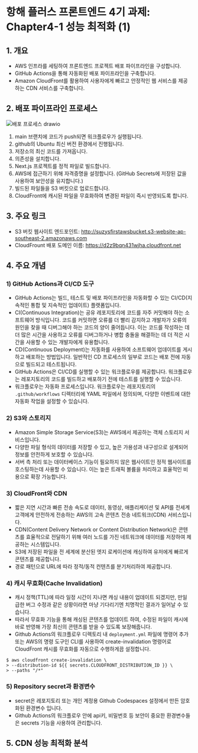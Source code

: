 # 항해 플러스 프론트엔드 4기 과제: Chapter4-1 성능 최적화 (1)

## 1. 개요

- AWS 인프라를 세팅하여 프론트엔드 프로젝트 배포 파이프라인을 구성합니다.
- GitHub Actions을 통해 자동화된 배포 파이프라인을 구축합니다.
- Amazon CloudFront를 활용하여 사용자에게 빠르고 안정적인 웹 서비스를 제공하는 CDN 서비스를 구축합니다.

## 2. 배포 파이프라인 프로세스

![배포 프로세스 drawio](https://github.com/user-attachments/assets/98553018-0cc3-4175-806c-1d487dd94cde)

1. main 브랜치에 코드가 push되면 워크플로우가 실행됩니다.
2. github의 Ubuntu 최신 버전 환경에서 진행됩니다.
3. 저장소의 최신 코드를 가져옵니다.
4. 의존성을 설치합니다.
5. Next.js 프로젝트를 정적 파일로 빌드합니다.
6. AWS에 접근하기 위해 자격증명을 설정합니다. (GitHub Secrets에 저장된 값을 사용하여 보안성을 유지합니다.)
7. 빌드된 파일들을 S3 버킷으로 업로드합니다.
8. CloudFront에 캐시된 파일을 무효화하여 변경된 파일이 즉시 반영되도록 합니다.

## 3. 주요 링크
- S3 버킷 웹사이트 엔드포인트: http://suzysfirstawsbucket.s3-website-ap-southeast-2.amazonaws.com
- CloudFrount 배포 도메인 이름: https://d2z9bqn431wjha.cloudfront.net

## 4. 주요 개념

### 1) GitHub Actions과 CI/CD 도구
- GitHub Actions는 빌드, 테스트 및 배포 파이프라인을 자동화할 수 있는 CI/CD(지속적인 통합 및 지속적인 업데이트) 플랫폼입니다.
- CI(Continuous Integration)는 공유 레포지토리에 코드를 자주 커밋해야 하는 소프트웨어 방식입니다. 코드를 커밋하면 오류를 더 빨리 감지하고 개발자가 오류의 원인을 찾을 때 디버그해야 하는 코드의 양이 줄어듭니다. 이는 코드를 작성하는 데 더 많은 시간을 사용하고 오류를 디버그하거나 병합 충돌을 해결하는 데 더 적은 시간을 사용할 수 있는 개발자에게 유용합니다.
- CD(Continuous Deployment)는 자동화를 사용하여 소프트웨어 업데이트를 게시하고 배포하는 방법입니다. 일반적인 CD 프로세스의 일부로 코드는 배포 전에 자동으로 빌드되고 테스트됩니다.
- GitHub Actions은 CI/CD를 실행할 수 있는 워크플로우를 제공합니다. 워크플로우는 레포지토리의 코드를 빌드하고 배포하기 전에 테스트를 실행할 수 있습니다.
- 워크플로우는 자동화 프로세스입니다. 워크플로우는 레포지토리의 `.github/workflows` 디렉터리에 YAML 파일에서 정의되며, 다양한 이벤트에 대한 자동화 작업을 설정할 수 있습니다.

### 2) S3와 스토리지
- Amazon Simple Storage Service(S3)는 AWS에서 제공하는 객체 스토리지 서비스입니다.
- 다양한 파일 형식의 데이터를 저장할 수 있고, 높은 가용성과 내구성으로 설계되어 정보를 안전하게 보호할 수 있습니다.
- 서버 측 처리 또는 데이터베이스 기능이 필요하지 않은 웹사이트인 정적 웹사이트를 호스팅하는데 사용할 수 있습니다. 이는 높은 트래픽 볼륨을 처리하고 효율적인 비용으로 확장 가능합니다.

### 3) CloudFront와 CDN
- 짧은 지연 시간과 빠른 전송 속도로 데이터, 동영상, 애플리케이션 및 API를 전세계 고객에게 안전하게 전송하는 AWS의 고속 콘텐츠 전송 네트워크(CDN) 서비스입니다.
- CDN(Content Delivery Network or Content Distribution Network)은 콘텐츠를 효율적으로 전달하기 위해 여러 노드를 가진 네트워크에 데이터를 저장하여 제공하는 시스템입니다.
- S3에 저장된 파일을 전 세계에 분산된 엣지 로케이션에 캐싱하여 유저에게 빠르게 콘텐츠를 제공합니다.
- 경로 패턴으로 URL에 따라 정적/동적 컨텐츠를 분기처리하여 제공합니다.

### 4) 캐시 무효화(Cache Invalidation)
- 캐시 정책(TTL)에 따라 일정 시간이 지나면 캐싱 내용이 업데이트 되겠지만, 만일 급한 버그 수정과 같은 상황이라면 마냥 기다리기엔 치명적인 결과가 일어날 수 있습니다.
- 따라서 무효화 기능을 통해 캐싱된 콘텐츠를 업데이트 하여, 수정된 파일이 캐시에 바로 반영해 가장 최신의 콘텐츠를 받을 수 있도록 보장해줍니다.
- Github Actions의 워크플로우 디렉토리 내 `deployment.yml` 파일에 명령어 추가 또는 AWS의 명령 도구인 CLI를 사용하여 create-invalidation 명령어로 CloudFront 캐시를 무효화를 자동으로 수행하게끔 설정합니다.
```
$ aws cloudfront create-invalidation \
> --distribution-id ${{ secrets.CLOUDFRONT_DISTRIBUTION_ID }} \
> --paths "/*" 
```

### 5) Repository secret과 환경변수
- secret은 레포지토리 또는 개인 계정용 Github Codespaces 설정에서 만든 암호화된 환경변수 입니다.
- Github Actions의 워크플로우 안에 api키, 비밀번호 등 보안이 중요한 환경변수들은 secrets 기능을 사용하여 관리합니다.

## 5. CDN 성능 최적화 분석
